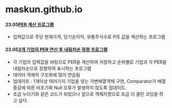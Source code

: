 # maskun.github.io

#### 23.05[PER 계산 프로그램](https://github.com/MASKUN2/maskun.github.io/blob/master/src/pakage2/PerCalculator.java)
- 입력값으로 주당 현재가격, 당기순이익, 유통주식수로 P/E 값을 계산하는 프로그램


#### 23.05[3개 기업의 PER 연산 후 내림차순 정령 프로그램](https://github.com/MASKUN2/maskun.github.io/commit/1bcbc65308b3cf0287bca39c6cffe17c942da364#diff-38aafa48f34fbb6eb6f0c0e1e743fc4705f0f9edbf4c8615f8d2263dcdb2b42d)
- 각 기업의 입력값을 바탕으로 PER을 계산하여 저장하고 순위별로 기업과 각 PER을 내림차순으로 정렬하여 표시하는 프로그램
- 데이터 객체의 구조화에 많이 연습됨
- 업데이트 : 1개이상 여러가지 기업을 넣는 가변배열객체 구현, Comparator가 배열증감에 따른 비초기화 Null 오류가 발생하지 않도록 업데이트.
- 조금 누더기와 같은 코드가 되었으나 앞으로 객체지향으로 조금 더 클린 코딩을 하고 싶다.
